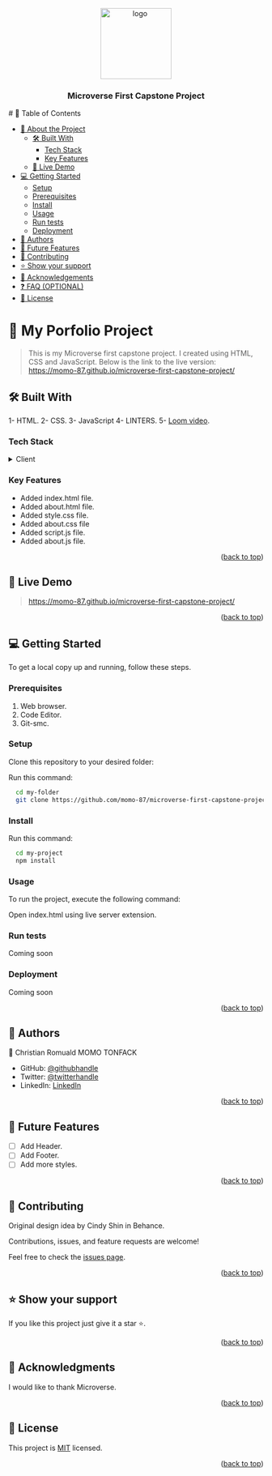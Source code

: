 <a name="readme-top"></a>
<div align="center">
  <img src="https://encrypted-tbn0.gstatic.com/images?q=tbn:ANd9GcS_ylEbgcaMVc3x3rXFLwMF42Bc69GPF66QWw&usqp=CAU" alt="logo" width="140"  height="auto" />
  <br/>

  <h3><b>Microverse First Capstone Project</b></h3>

</div>
# 📗 Table of Contents

- [📖 About the Project](#about-project)
  - [🛠 Built With](#built-with)
    - [Tech Stack](#tech-stack)
    - [Key Features](#key-features)
  - [🚀 Live Demo](#live-demo)
- [💻 Getting Started](#getting-started)
  - [Setup](#setup)
  - [Prerequisites](#prerequisites)
  - [Install](#install)
  - [Usage](#usage)
  - [Run tests](#run-tests)
  - [Deployment](#triangular_flag_on_post-deployment)
- [👥 Authors](#authors)
- [🔭 Future Features](#future-features)
- [🤝 Contributing](#contributing)
- [⭐️ Show your support](#support)
- [🙏 Acknowledgements](#acknowledgements)
- [❓ FAQ (OPTIONAL)](#faq)
- [📝 License](#license)

# 📖 My Porfolio Project <a name="Microverse-First-Capstone-Project"></a>

> This is my Microverse first capstone project. I created using HTML, CSS and JavaScript.
> Below is the link to the live version:
    https://momo-87.github.io/microverse-first-capstone-project/


## 🛠 Built With <a name="built-with"></a>
1- HTML.
2- CSS.
3- JavaScript
4- LINTERS.
5- [Loom video](https://www.loom.com/share/356606c55f0e4fd09eada440c256ae1f).

### Tech Stack <a name="tech-stack"></a>

<details>
  <summary>Client</summary>
  <ul>
    <li><a href="https://developer.mozilla.org/en-US/docs/Web/HTML">HTML</a></li>
    <li><a href="https://developer.mozilla.org/en-US/docs/Web/CSS">CSS</a></li>
    <li><a href="https://www.javascript.com/">JavaScript</a></li>
    <li><a href="https://www.loom.com/share/2ce37a7925314ac8a15d9b0606ca86e3">Loom video</a></li>
  </ul>
</details>


### Key Features <a name="key-features"></a>

- Added index.html file.
- Added about.html file.
- Added style.css file.
- Added about.css file
- Added script.js file.
- Added about.js file.



<p align="right">(<a href="#readme-top">back to top</a>)</p>


## 🚀 Live Demo <a name="live-demo"></a>

>  https://momo-87.github.io/microverse-first-capstone-project/

<p align="right">(<a href="#readme-top">back to top</a>)</p>


## 💻 Getting Started <a name="getting-started"></a>

To get a local copy up and running, follow these steps.

### Prerequisites

1. Web browser.
2. Code Editor.
3. Git-smc.

### Setup

Clone this repository to your desired folder:

Run this command:

```sh
  cd my-folder
  git clone https://github.com/momo-87/microverse-first-capstone-project.git
```

### Install

Run this command:

```sh
  cd my-project
  npm install
```

### Usage

To run the project, execute the following command:

Open index.html using live server extension.

### Run tests

Coming soon

### Deployment

Coming soon

<p align="right">(<a href="#readme-top">back to top</a>)</p>


## 👥 Authors <a name="authors"></a>

👤 Christian Romuald MOMO TONFACK

- GitHub: [@githubhandle](https://github.com/Momo-87)
- Twitter: [@twitterhandle](https://twitter.com/Momo_yde)
- LinkedIn: [LinkedIn](https://www.linkedin.com/in/christian-momo/)

<p align="right">(<a href="#readme-top">back to top</a>)</p>


## 🔭 Future Features <a name="future-features"></a>

- [ ] Add Header.
- [ ] Add Footer.
- [ ] Add more styles.

<p align="right">(<a href="#readme-top">back to top</a>)</p>


## 🤝 Contributing <a name="contributing"></a>
Original design idea by Cindy Shin in Behance.

Contributions, issues, and feature requests are welcome!

Feel free to check the [issues page](../../issues/).

<p align="right">(<a href="#readme-top">back to top</a>)</p>


## ⭐️ Show your support <a name="support"></a>

If you like this project just give it a star ⭐️.

<p align="right">(<a href="#readme-top">back to top</a>)</p>

## 🙏 Acknowledgments <a name="acknowledgements"></a>

I would like to thank Microverse.

<p align="right">(<a href="#readme-top">back to top</a>)</p>


## 📝 License <a name="license"></a>

This project is [MIT](./LICENSE) licensed.

<p align="right">(<a href="#readme-top">back to top</a>)</p>